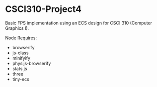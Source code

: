 # CSCI310-Project4
Basic FPS implementation using an ECS design for CSCI 310 (Computer Graphics I).

Node Requires:  
* browserify
* js-class
* minifyify
* physijs-browserify
* stats.js
* three
* tiny-ecs
